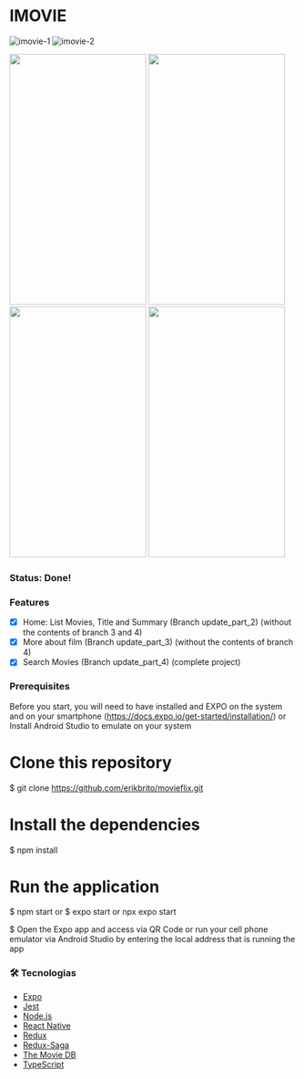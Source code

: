 # IMOVIE

![imovie-1](https://github.com/erikbrito/imovie/assets/5699834/9e2423b9-e144-40e7-9ca8-9105b4bd417b)
![imovie-2](https://github.com/erikbrito/imovie/assets/5699834/8a4307bc-c23e-42fb-8c72-16dec585825a)

<p float="left">
  <img src="https://github.com/erikbrito/imovie/assets/5699834/e03ac7a3-09e7-4053-b0c6-6719183dbe35" height="440" width="240">
  <img src="https://github.com/erikbrito/imovie/assets/5699834/f20813dd-7b4e-4234-b186-175b68691e8a" height="440" width="240">
  <img src="https://github.com/erikbrito/imovie/assets/5699834/232975df-3cb1-4711-817d-7f843282971d" height="440" width="240">
  <img src="https://github.com/erikbrito/imovie/assets/5699834/1e2d9af5-9c77-4858-8cf3-90fc3a37cd65" height="440" width="240">
</p>

### Status: Done!


### Features

- [x] Home: List Movies, Title and Summary (Branch update_part_2) (without the contents of branch 3 and 4)
- [x] More about film (Branch update_part_3) (without the contents of branch 4)
- [x] Search Movies (Branch update_part_4) (complete project)

### Prerequisites
Before you start, you will need to have installed and EXPO on the system and on your smartphone (https://docs.expo.io/get-started/installation/)
or
Install Android Studio to emulate on your system

# Clone this repository
$ git clone <https://github.com/erikbrito/movieflix.git>

# Install the dependencies
$ npm install

# Run the application
$ npm start
or
$ expo start or npx expo start

$ Open the Expo app and access via QR Code or run your cell phone emulator via Android Studio by entering the local address that is running the app

### 🛠 Tecnologias

- [Expo](https://expo.io/)
- [Jest](https://jestjs.io/pt-BR/)
- [Node.js](https://nodejs.org/en/)
- [React Native](https://reactnative.dev/)
- [Redux](https://redux.js.org/introduction/getting-started)
- [Redux-Saga](https://redux-saga.js.org/)
- [The Movie DB](https://developers.themoviedb.org/3)
- [TypeScript](https://www.typescriptlang.org/)
